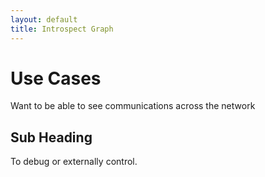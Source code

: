 ```yaml
---
layout: default
title: Introspect Graph
---
```


# Use Cases

Want to be able to see communications across the network

## Sub Heading

To debug or externally control. 


